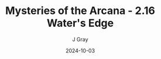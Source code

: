 ---
title: 'Mysteries of the Arcana - 2.16 Water''s Edge'
alt: 'Mysteries of the Arcana'
date: '2024-10-03'
author: 'J Gray'
artist: 'Keira'
---